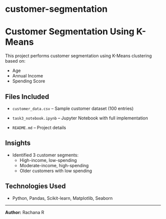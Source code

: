 # customer-segmentation
# Customer Segmentation Using K-Means

This project performs customer segmentation using K-Means clustering based on:
- Age
- Annual Income
- Spending Score

##  Files Included
- `customer_data.csv` – Sample customer dataset (100 entries)
- `task3_notebook.ipynb` – Jupyter Notebook with full implementation

- `README.md` – Project details

## Insights
- Identified 3 customer segments:
  - High-income, low-spending
  - Moderate-income, high-spending
  - Older customers with low spending

## Technologies Used
- Python, Pandas, Scikit-learn, Matplotlib, Seaborn

---

**Author:** Rachana R 

